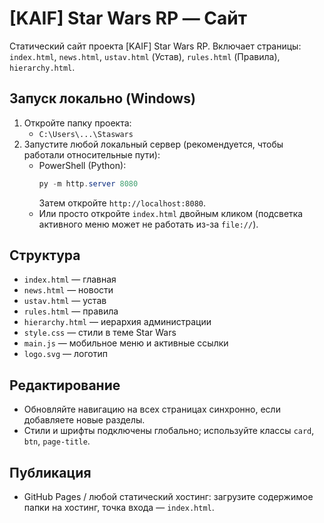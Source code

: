# [KAIF] Star Wars RP — Сайт

Статический сайт проекта [KAIF] Star Wars RP. Включает страницы: `index.html`, `news.html`, `ustav.html` (Устав), `rules.html` (Правила), `hierarchy.html`.

## Запуск локально (Windows)

1. Откройте папку проекта:
   - `C:\Users\...\Staswars`
2. Запустите любой локальный сервер (рекомендуется, чтобы работали относительные пути):
   - PowerShell (Python):
     ```powershell
     py -m http.server 8080
     ```
     Затем откройте `http://localhost:8080`.
   - Или просто откройте `index.html` двойным кликом (подсветка активного меню может не работать из-за `file://`).

## Структура

- `index.html` — главная
- `news.html` — новости
- `ustav.html` — устав
- `rules.html` — правила
- `hierarchy.html` — иерархия администрации
- `style.css` — стили в теме Star Wars
- `main.js` — мобильное меню и активные ссылки
- `logo.svg` — логотип

## Редактирование

- Обновляйте навигацию на всех страницах синхронно, если добавляете новые разделы.
- Стили и шрифты подключены глобально; используйте классы `card`, `btn`, `page-title`.

## Публикация

- GitHub Pages / любой статический хостинг: загрузите содержимое папки на хостинг, точка входа — `index.html`.
